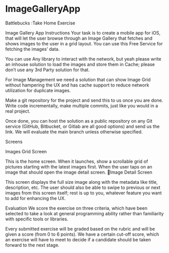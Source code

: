 # ImageGalleryApp


Battlebucks :Take Home Exercise

Image Gallery App
Instructions
Your task is to create a mobile app for iOS, that will let the user browse through an Image Gallery that fetches and shows images to the user in a grid layout. You can use this Free Service for fetching the images’ data.

You can use Any library to interact with the network, but yeah please write an inhouse solution to load the images and store them in Cache; please don’t use any 3rd Party solution for that.

For Image Management we need a solution that can show Image Grid without hampering the UX and has cache support to reduce network utilization for duplicate images.

Make a git repository for the project and send this to us once you are done. Write code incrementally, make multiple commits, just like you would in a real project.

Once done, you can host the solution as a public repository on any Git service (GitHub,
Bitbucket, or Gitlab are all good options) and send us the link. We will evaluate the
main branch unless otherwise specified.



Screens

Images Grid Screen

This is the home screen. When it launches, show a scrollable grid of pictures starting
with the latest images first. When the user taps on an image that should open the image detail screen.
Image Detail Screen

This screen displays the full size image along with the metadata like title, description, etc. The user should also be able to swipe to previous or next images from this screen itself; rest is up to you, whatever feature you want to add for enhancing the UX.





Evaluation
We score the exercise on three criteria, which have been selected to take a look at general programming ability rather than familiarity with specific tools or libraries.

Every submitted exercise will be graded based on the rubric and will be given a score (from 0 to 6 points). We have a certain cut-off score, which an exercise will have to meet to decide if a candidate should be taken forward to the next stage.





